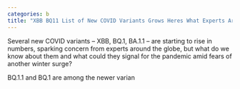 ```yaml
---
categories: b
title: "XBB BQ11 List of New COVID Variants Grows Heres What Experts Are Saying"
---
```


Several new COVID variants &#8211; XBB, BQ.1, BA.1.1 &#8211; are starting to rise in numbers, sparking concern from experts around the globe, but what do we know about them and what could they signal for the pandemic amid fears of another winter surge? 



BQ.1.1 and BQ.1 are among the newer varian